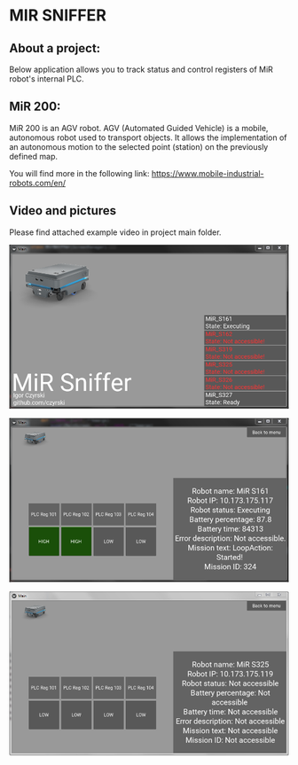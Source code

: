 # MIR SNIFFER

## About a project:
Below application allows you to track status and control registers of MiR robot's internal PLC.

## MiR 200:
MiR 200 is an AGV robot. AGV (Automated Guided Vehicle) is a mobile, autonomous robot used to transport objects. It allows the implementation of an autonomous motion to the selected point (station) on the previously defined map.

You will find more in the following link: 
https://www.mobile-industrial-robots.com/en/

## Video and pictures

Please find attached example video in project main folder.

![Alt text](https://raw.githubusercontent.com/czyrski/MiR_sniffer/master/Pics/Main%20menu.png)
 
![Alt text](https://raw.githubusercontent.com/czyrski/MiR_sniffer/master/Pics/Robot%20screen.png)

![Alt text](https://raw.githubusercontent.com/czyrski/MiR_sniffer/master/Pics/Robot%20screen%20not%20accessible.png)

